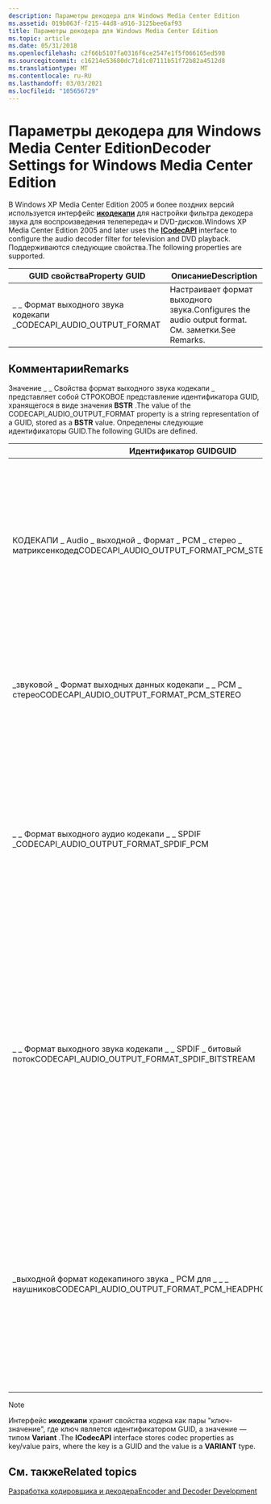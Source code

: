 ```yaml
---
description: Параметры декодера для Windows Media Center Edition
ms.assetid: 019b063f-f215-44d8-a916-3125bee6af93
title: Параметры декодера для Windows Media Center Edition
ms.topic: article
ms.date: 05/31/2018
ms.openlocfilehash: c2f66b5107fa0316f6ce2547e1f5f066165ed598
ms.sourcegitcommit: c16214e53680dc71d1c07111b51f72b82a4512d8
ms.translationtype: MT
ms.contentlocale: ru-RU
ms.lasthandoff: 03/03/2021
ms.locfileid: "105656729"
---
```

# <a name="decoder-settings-for-windows-media-center-edition"></a><span data-ttu-id="97498-103">Параметры декодера для Windows Media Center Edition</span><span class="sxs-lookup"><span data-stu-id="97498-103">Decoder Settings for Windows Media Center Edition</span></span>

<span data-ttu-id="97498-104">В Windows XP Media Center Edition 2005 и более поздних версий используется интерфейс [**икодекапи**](/windows/desktop/api/Strmif/nn-strmif-icodecapi) для настройки фильтра декодера звука для воспроизведения телепередач и DVD-дисков.</span><span class="sxs-lookup"><span data-stu-id="97498-104">Windows XP Media Center Edition 2005 and later uses the [**ICodecAPI**](/windows/desktop/api/Strmif/nn-strmif-icodecapi) interface to configure the audio decoder filter for television and DVD playback.</span></span> <span data-ttu-id="97498-105">Поддерживаются следующие свойства.</span><span class="sxs-lookup"><span data-stu-id="97498-105">The following properties are supported.</span></span>



| <span data-ttu-id="97498-106">GUID свойства</span><span class="sxs-lookup"><span data-stu-id="97498-106">Property GUID</span></span>                   | <span data-ttu-id="97498-107">Описание</span><span class="sxs-lookup"><span data-stu-id="97498-107">Description</span></span>                                      |
|---------------------------------|--------------------------------------------------|
| <span data-ttu-id="97498-108">\_ \_ Формат выходного звука кодекапи \_</span><span class="sxs-lookup"><span data-stu-id="97498-108">CODECAPI\_AUDIO\_OUTPUT\_FORMAT</span></span> | <span data-ttu-id="97498-109">Настраивает формат выходного звука.</span><span class="sxs-lookup"><span data-stu-id="97498-109">Configures the audio output format.</span></span> <span data-ttu-id="97498-110">См. заметки.</span><span class="sxs-lookup"><span data-stu-id="97498-110">See Remarks.</span></span> |



 

## <a name="remarks"></a><span data-ttu-id="97498-111">Комментарии</span><span class="sxs-lookup"><span data-stu-id="97498-111">Remarks</span></span>

<span data-ttu-id="97498-112">Значение \_ \_ Свойства формат выходного звука кодекапи \_ представляет собой СТРОКОВОЕ представление идентификатора GUID, хранящегося в виде значения **BSTR** .</span><span class="sxs-lookup"><span data-stu-id="97498-112">The value of the CODECAPI\_AUDIO\_OUTPUT\_FORMAT property is a string representation of a GUID, stored as a **BSTR** value.</span></span> <span data-ttu-id="97498-113">Определены следующие идентификаторы GUID.</span><span class="sxs-lookup"><span data-stu-id="97498-113">The following GUIDs are defined.</span></span>



| <span data-ttu-id="97498-114">Идентификатор GUID</span><span class="sxs-lookup"><span data-stu-id="97498-114">GUID</span></span>                                                        | <span data-ttu-id="97498-115">Описание</span><span class="sxs-lookup"><span data-stu-id="97498-115">Description</span></span>                                                                                                                                                                                                    |
|-------------------------------------------------------------|----------------------------------------------------------------------------------------------------------------------------------------------------------------------------------------------------------------|
| <span data-ttu-id="97498-116">КОДЕКАПИ \_ Audio \_ выходной \_ Формат \_ PCM \_ стерео \_ матриксенкодед</span><span class="sxs-lookup"><span data-stu-id="97498-116">CODECAPI\_AUDIO\_OUTPUT\_FORMAT\_PCM\_STEREO\_MATRIXENCODED</span></span> | <span data-ttu-id="97498-117">Программа фильтрации звука программного обеспечения должна выполнять декодирование и вывод стерео аудио-потока с многоканальной матрицей, закодированной по двум каналам.</span><span class="sxs-lookup"><span data-stu-id="97498-117">The software audio filter should perform software decoding and output a stereo audio stream, with the multichannel audio matrix encoded to the two channels.</span></span>                                                   |
| <span data-ttu-id="97498-118">\_звуковой \_ Формат выходных данных кодекапи \_ \_ PCM \_ стерео</span><span class="sxs-lookup"><span data-stu-id="97498-118">CODECAPI\_AUDIO\_OUTPUT\_FORMAT\_PCM\_STEREO</span></span>                | <span data-ttu-id="97498-119">Программа фильтрации звука программного обеспечения должна выполнять декодирование и вывод стерео аудио-потока.</span><span class="sxs-lookup"><span data-stu-id="97498-119">The software audio filter should perform software decoding and output a stereo audio stream.</span></span>                                                                                                                   |
| <span data-ttu-id="97498-120">\_ \_ Формат выходного аудио кодекапи \_ \_ SPDIF \_</span><span class="sxs-lookup"><span data-stu-id="97498-120">CODECAPI\_AUDIO\_OUTPUT\_FORMAT\_SPDIF\_PCM</span></span>                 | <span data-ttu-id="97498-121">Фильтр программного обеспечения должен выполнять декодирование программного обеспечения, даже если физический вывод компьютера может быть цифровым интерфейсом, например S/PDIF.</span><span class="sxs-lookup"><span data-stu-id="97498-121">The software audio filter should perform software audio decoding, even though the physical output from the PC may be a digital interface, such as S/PDIF.</span></span>                                                      |
| <span data-ttu-id="97498-122">\_ \_ Формат выходного звука кодекапи \_ \_ SPDIF \_ битовый поток</span><span class="sxs-lookup"><span data-stu-id="97498-122">CODECAPI\_AUDIO\_OUTPUT\_FORMAT\_SPDIF\_BITSTREAM</span></span>           | <span data-ttu-id="97498-123">Фильтр программного обеспечения не должен выполнять декодирование программного обеспечения, но должен передавать Необработанный цифровой звук битовый поток для внешней обработки устройством, подключенным к цифровому каналу, например S/PDIF.</span><span class="sxs-lookup"><span data-stu-id="97498-123">The software audio filter should not perform software audio decoding, but should pass the raw digital audio bitstream for external processing by a device connected with a digital audio link, such as S/PDIF.</span></span> |
| <span data-ttu-id="97498-124">\_выходной формат кодекапиного звука \_ PCM для \_ \_ \_ наушников</span><span class="sxs-lookup"><span data-stu-id="97498-124">CODECAPI\_AUDIO\_OUTPUT\_FORMAT\_PCM\_HEADPHONES</span></span>            | <span data-ttu-id="97498-125">Фильтр программного обеспечения должен выполнять декодирование аудио программного обеспечения и применять собственную обработку для оптимизации наушников.</span><span class="sxs-lookup"><span data-stu-id="97498-125">The software audio filter should perform software audio decoding and should apply proprietary processing to optimize for headphones.</span></span> <span data-ttu-id="97498-126">Поддержка этого параметра является необязательной.</span><span class="sxs-lookup"><span data-stu-id="97498-126">Support for this setting is optional.</span></span>                                     |



 

> [!Note]  
> <span data-ttu-id="97498-127">Интерфейс **икодекапи** хранит свойства кодека как пары "ключ-значение", где ключ является идентификатором GUID, а значение — типом **Variant** .</span><span class="sxs-lookup"><span data-stu-id="97498-127">The **ICodecAPI** interface stores codec properties as key/value pairs, where the key is a GUID and the value is a **VARIANT** type.</span></span>

 

## <a name="related-topics"></a><span data-ttu-id="97498-128">См. также</span><span class="sxs-lookup"><span data-stu-id="97498-128">Related topics</span></span>

<dl> <dt>

[<span data-ttu-id="97498-129">Разработка кодировщика и декодера</span><span class="sxs-lookup"><span data-stu-id="97498-129">Encoder and Decoder Development</span></span>](encoder-and-decoder-development.md)
</dt> </dl>

 

 



